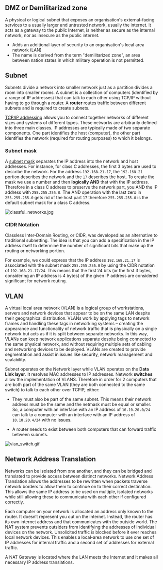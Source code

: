 ## DMZ or Demilitarized zone

A physical or logical subnet that exposes an organisation's external-facing services to a usually larger and untrusted network, usually the internet. It acts as a gateway to the public Internet, is neither as secure as the internal network, nor as insecure as the public internet.

* Adds an additional layer of security to an organisation's local area network (LAN)
* The name is derived from the term "demilitarized zone", an area between nation states in which military operation is not permitted.

## Subnet

Subnets divide a network into smaller network just as a partition divides a room into smaller rooms. A subnet is a collection of computers (identified by a range of IP addresses) that can talk to each other using TCP/IP without having to go through a router. A **router** routes traffic between different subnets and is required to create subnets.

[TCP/IP addressing](https://www.digitalocean.com/community/tutorials/understanding-ip-addresses-subnets-and-cidr-notation-for-networking) allows you to connect together networks of different sizes and systems of different types. These networks are arbitrarily defined into three main classes. IP addresses are typically made of two separate components. One part identifies the host (computer), the other part identifies the network (required for routing purposes) to which it belongs.

### Subnet mask

A [subnet mask](https://www.iplocation.net/subnet-mask) separates the IP address into the network and host addresses. For instance, for class C addresses, the first 3 bytes are used to describe the network. For the address `192.168.21.17`, the `192.168.21` portion describes the network and the `17` describes the host. To create the mask we use a number and then **logically AND** that with the IP address. Therefore in a class C address to preserve the network part, you AND the IP address with `255.255.255.0`. The AND operation with the last zero in `255.255.255.0` gets rid of the host part `17` therefore `255.255.255.0` is the default subnet mask for a class C address.

![classful_networks.jpg](https://bitbucket.org/repo/7XoEpd/images/313561612-classful_networks.jpg)

### CIDR Notation

Classless Inter-Domain Routing, or CIDR, was developed as an alternative to traditional subnetting. The idea is that you can add a specification in the IP address itself to determine the number of significant bits that make up the routing or networking portion.

For example, we could express that the IP address `192.168.21.17` is associated with the subnet mask `255.255.255.0` by using the CIDR notation of `192.168.21.17/24`. This means that the first 24 bits (or the first 3 bytes, considering an IP address is 4 bytes) of the given IP address are considered significant for network routing.

## VLAN

A virtual local area network (VLAN) is a logical group of workstations, servers and network devices that appear to be on the same LAN despite their geographical distribution. VLANs work by applying tags to network frames and handling these tags in networking systems – creating the appearance and functionality of network traffic that is physically on a single network but acts as if it is split between separate networks. In this way, VLANs can keep network applications separate despite being connected to the same physical network, and without requiring multiple sets of cabling and networking devices to be deployed. VLANs are created to provide segmentation and assist in issues like security, network management and scalability.

Subnet operates on the Network layer while VLAN operates on the **Data Link layer**. It resolves MAC addresses to IP addresses. Network **switches** allow the implementation of VLANS. Therefore in order for 2 computers that are both part of the same VLAN (they are both connected to the same switch) to talk to each other over TCPIP, either:

* They must also be part of the same subnet. This means their network address must be the same and the netmask must be equal or smaller. So, a computer with an interface with an IP address of `10.10.20.0/24` can talk to a computer with an interface with an IP address of `10.10.20.4/24` with no issues.

* A router needs to exist between both computers that can forward traffic between subnets.

![vlan_switch.gif](https://bitbucket.org/repo/7XoEpd/images/460685639-vlan_switch.gif)

## Network Address Translation

Networks can be isolated from one another, and they can be bridged and translated to provide access between distinct networks. Network Address Translation allows the addresses to be rewritten when packets traverse network borders to allow them to continue on to their correct destination. This allows the same IP address to be used on multiple, isolated networks while still allowing these to communicate with each other if configured correctly.

Each computer on your network is allocated an address only known to the router. It doesn’t represent you out on the internet. Instead, the router has its own internet address and that communicates with the outside world. The NAT system prevents outsiders from identifying the addresses of individual devices on the network. Unsolicited traffic is blocked before it ever reaches local network devices. This enables a local-area network to use one set of IP addresses for internal traffic and a second set of addresses for external traffic.

A NAT Gateway is located where the LAN meets the Internet and it makes all necessary IP address translations.